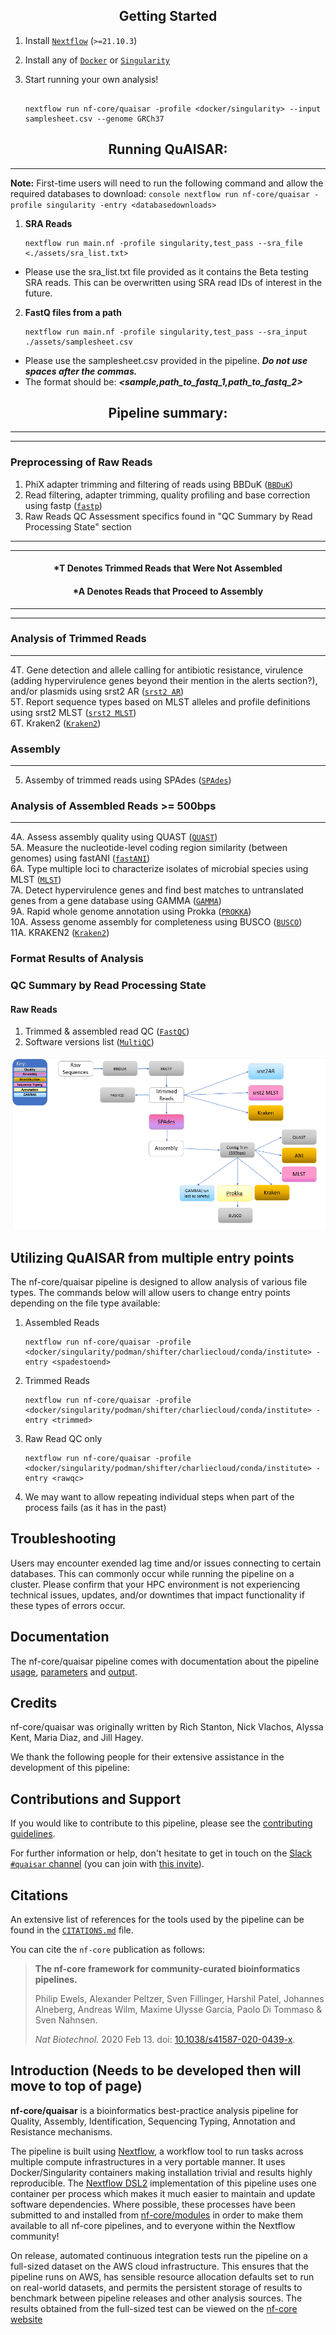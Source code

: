 
## <div align="center"> Getting Started</div>

1. Install [`Nextflow`](https://www.nextflow.io/docs/latest/getstarted.html#installation) (`>=21.10.3`)

2. Install any of [`Docker`](https://docs.docker.com/engine/installation/) or [`Singularity`](https://www.sylabs.io/guides/3.0/user-guide/)

4. Start running your own analysis!

    <!-- TODO nf-core: Update the example "typical command" below used to run the pipeline -->

    ```console

    nextflow run nf-core/quaisar -profile <docker/singularity> --input samplesheet.csv --genome GRCh37

    ```
## <div align="center">Running QuAISAR:</div>
-------------------------------------------------------------------------------------------------------------------------------------------------------
**Note:** First-time users will need to run the following command and allow the required databases to download:
    ```console
    nextflow run nf-core/quaisar -profile singularity -entry <databasedownloads>
    ```
1. **SRA Reads**
    ```console
    nextflow run main.nf -profile singularity,test_pass --sra_file <./assets/sra_list.txt>
    ```
- Please use the sra_list.txt file provided as it contains the Beta testing SRA reads. This can be overwritten using SRA read IDs of interest in the future.

2. **FastQ files from a path**
    ```console
    nextflow run main.nf -profile singularity,test_pass --sra_input ./assets/samplesheet.csv
    ```
- Please use the samplesheet.csv provided in the pipeline. ***Do not use spaces after the commas.***
- The format should be: ***<sample,path_to_fastq_1,path_to_fastq_2>***
## <div align="center">Pipeline summary:</div>
-------------------------------------------------------------------------------------------------------------------------------------------------------
<!-- TODO nf-core: Fill in short bullet-pointed list of the default steps in the pipeline -->
-------------------------------------------------------------------------------------------------------------------------------------------------------
### Preprocessing of Raw Reads
1. PhiX adapter trimming and filtering of reads using BBDuK ([`BBDuK`](https://github.com/BioInfoTools/BBMap))
2. Read filtering, adapter trimming, quality profiling and base correction using fastp ([`fastp`](https://github.com/OpenGene/fastp))
3. Raw Reads QC Assessment specifics found in "QC Summary by Read Processing State" section

--------------------------------------------------------------------------------------------------------------------------------------------------------
--------------------------------------------------------------------------------------------------------------------------------------------------------
#### <div align="center">*T Denotes Trimmed Reads that Were Not Assembled</div>
#### <div align="center">*A Denotes Reads that Proceed to Assembly</div>
--------------------------------------------------------------------------------------------------------------------------------------------------------
--------------------------------------------------------------------------------------------------------------------------------------------------------

### Analysis of Trimmed Reads
--------------------------------------------------------------------------------------------------------------------------------------------------------
4T. Gene detection and allele calling for antibiotic resistance, virulence (adding hypervirulence genes beyond their mention in the alerts section?), and/or plasmids using srst2 AR ([`srst2 AR`](https://github.com/katholt/srst2)) <br>
5T. Report sequence types based on MLST alleles and profile definitions using srst2 MLST ([`srst2 MLST`](https://github.com/katholt/srst2)) <br>
6T. Kraken2 ([`Kraken2`](https://github.com/nf-core/modules/tree/master/modules/kraken2/kraken2))<br>

### Assembly
--------------------------------------------------------------------------------------------------------------------------------------------------------
5. Assemby of trimmed reads using SPAdes ([`SPAdes`](https://github.com/ablab/spades))<br>
### Analysis of Assembled Reads >= 500bps
--------------------------------------------------------------------------------------------------------------------------------------------------------
4A. Assess assembly quality using QUAST ([`QUAST`](https://github.com/ablab/quast)) <br>
5A. Measure the nucleotide-level coding region similarity (between genomes) using fastANI ([`fastANI`](https://github.com/ParBLiSS/FastANI))<br>
6A. Type multiple loci to characterize isolates of microbial species using MLST ([`MLST`](https://github.com/tseemann/mlst))<br>
7A. Detect hypervirulence genes and find best matches to untranslated genes from a gene database using GAMMA ([`GAMMA`](https://github.com/rastanton/GAMMA))<br>
9A. Rapid whole genome annotation using Prokka ([`PROKKA`](https://github.com/tseemann/prokka))<br>
10A. Assess genome assembly for completeness using BUSCO ([`BUSCO`](https://busco.ezlab.org/))<br>
11A. KRAKEN2 ([`Kraken2`](https://github.com/nf-core/modules/tree/master/modules/kraken2/kraken2))<br>



<!-- Add conditional statement to workflow nf files to differentiate-->
### Format Results of Analysis

### QC Summary by Read Processing State

<!-- TODO nf-core: Fill in short bullet-pointed list of the default steps in the pipeline -->
#### Raw Reads
1. Trimmed & assembled read QC ([`FastQC`](https://www.bioinformatics.babraham.ac.uk/projects/fastqc/))<br>
2. Software versions list ([`MultiQC`](http://multiqc.info/))

![Workflow](docs/images/coreWF.PNG)


## Utilizing QuAISAR from multiple entry points

The nf-core/quaisar pipeline is designed to allow analysis of various file types. The commands below will allow users to change entry points depending on the file type available:

1. Assembled Reads

    ```console
    nextflow run nf-core/quaisar -profile <docker/singularity/podman/shifter/charliecloud/conda/institute> -entry <spadestoend>

2. Trimmed Reads

    ```console
    nextflow run nf-core/quaisar -profile <docker/singularity/podman/shifter/charliecloud/conda/institute> -entry <trimmed>

3. Raw Read QC only

    ```console
    nextflow run nf-core/quaisar -profile <docker/singularity/podman/shifter/charliecloud/conda/institute> -entry <rawqc>

4.  We may want to allow repeating individual steps when part of the process fails (as it has in the past)

## Troubleshooting 
Users may encounter exended lag time and/or issues connecting to certain databases. This can commonly occur while running the 
pipeline on a cluster. Please confirm that your HPC environment is not experiencing technical issues, updates, and/or downtimes 
that impact functionality if these types of errors occur.
## Documentation


The nf-core/quaisar pipeline comes with documentation about the pipeline [usage](https://nf-co.re/quaisar/usage), [parameters](https://nf-co.re/quaisar/parameters) and [output](https://nf-co.re/quaisar/output).

## Credits

nf-core/quaisar was originally written by Rich Stanton, Nick Vlachos, Alyssa Kent, Maria Diaz, and Jill Hagey.


We thank the following people for their extensive assistance in the development of this pipeline:

<!-- TODO nf-core: If applicable, make list of people who have also contributed -->

## Contributions and Support

If you would like to contribute to this pipeline, please see the [contributing guidelines](.github/CONTRIBUTING.md).

For further information or help, don't hesitate to get in touch on the [Slack `#quaisar` channel](https://nfcore.slack.com/channels/quaisar) (you can join with [this invite](https://nf-co.re/join/slack)).


## Citations

<!-- TODO nf-core: Add citation for pipeline after first release. Uncomment lines below and update Zenodo doi and badge at the top of this file. -->

<!-- If you use  nf-core/quaisar for your analysis, please cite it using the following doi: [10.5281/zenodo.XXXXXX](https://doi.org/10.5281/zenodo.XXXXXX) -->


<!-- TODO nf-core: Add bibliography of tools and data used in your pipeline -->
An extensive list of references for the tools used by the pipeline can be found in the [`CITATIONS.md`](CITATIONS.md) file.

You can cite the `nf-core` publication as follows:

> **The nf-core framework for community-curated bioinformatics pipelines.**
>
> Philip Ewels, Alexander Peltzer, Sven Fillinger, Harshil Patel, Johannes Alneberg, Andreas Wilm, Maxime Ulysse Garcia, Paolo Di Tommaso & Sven Nahnsen.
>
> _Nat Biotechnol._ 2020 Feb 13. doi: [10.1038/s41587-020-0439-x](https://dx.doi.org/10.1038/s41587-020-0439-x).


## Introduction (Needs to be developed then will move to top of page)

<!-- TODO nf-core: Write a 1-2 sentence summary of what data the pipeline is for and what it does -->

**nf-core/quaisar** is a bioinformatics best-practice analysis pipeline for Quality, Assembly, Identification, Sequencing Typing, Annotation and Resistance mechanisms.


The pipeline is built using [Nextflow](https://www.nextflow.io), a workflow tool to run tasks across multiple compute infrastructures in a very portable manner. It uses Docker/Singularity containers making installation trivial and results highly reproducible. The [Nextflow DSL2](https://www.nextflow.io/docs/latest/dsl2.html) implementation of this pipeline uses one container per process which makes it much easier to maintain and update software dependencies. Where possible, these processes have been submitted to and installed from [nf-core/modules](https://github.com/nf-core/modules) in order to make them available to all nf-core pipelines, and to everyone within the Nextflow community!

<!-- TODO nf-core: Add full-sized test dataset and amend the paragraph below if applicable -->

On release, automated continuous integration tests run the pipeline on a full-sized dataset on the AWS cloud infrastructure. This ensures that the pipeline runs on AWS, has sensible resource allocation defaults set to run on real-world datasets, and permits the persistent storage of results to benchmark between pipeline releases and other analysis sources. The results obtained from the full-sized test can be viewed on the [nf-core website](https://nf-co.re/quaisar/results)
